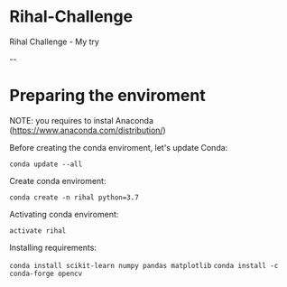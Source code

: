 # Rihal-Challenge
Rihal Challenge - My try



--
# Preparing the enviroment

NOTE: you requires to instal Anaconda (https://www.anaconda.com/distribution/)

Before creating the conda enviroment, let's update Conda:

`conda update --all`

Create conda enviroment:

`conda create -n rihal python=3.7`

Activating conda enviroment:

`activate rihal`

Installing requirements:

`conda install scikit-learn numpy pandas matplotlib`
`conda install -c conda-forge opencv`
